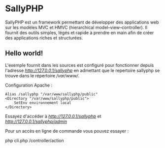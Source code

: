 SallyPHP
========

SallyPHP est un framework permettant de développer des applications web sur les modèles MVC et HMVC (hierarchical model–view–controller). Il fournit des outils simples, légés et rapide à prendre en main afin de créer des applications riches et structurées.

## Hello world!

L'exemple fournit dans les sources est configuré pour fonctionner depuis l'adresse *http://127.0.0.1/sallyphp* en admettant que le repertoire sallyphp se trouve dans le répertoire */var/www/*.

Configuration Apache :

    Alias /sallyphp "/var/www/sallyphp/public"
    <Directory "/var/www/sallyphp/public">
        SetEnv environnement local
    </Directory>


Essayez d'accéder à *http://127.0.0.1/sallyphp* et *http://127.0.0.1/sallyphp/admin*

Pour un accès en ligne de commande vous pouvez essayer : 

  php cli.php /controller/action
